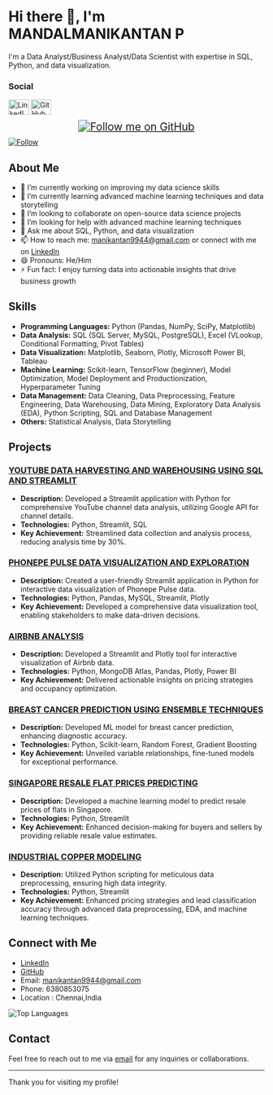 # Hi there 👋, I'm MANDALMANIKANTAN P

I'm a Data Analyst/Business Analyst/Data Scientist with expertise in SQL, Python, and data visualization.


<h3 align="left">Social</h3>
<p align="left">
<a href="https://linkedin.com/in/mandalmanikantan" target="blank"><img align="center" src="https://cdn.jsdelivr.net/npm/simple-icons@3.0.1/icons/linkedin.svg" alt="LinkedIn" height="30" width="40" /></a>
<a href="https://github.com/manikantancodes" target="blank"><img align="center" src="https://cdn.jsdelivr.net/npm/simple-icons@3.0.1/icons/github.svg" alt="GitHub" height="30" width="40" /></a>
</p>

<div align="center">
  <a href="https://github.com/manikantancodes">
    <img src="https://img.shields.io/github/followers/manikantancodes?label=Follow&style=social" alt="Follow me on GitHub" style="transform: scale(1.5);">
  </a>
</div>

[![Follow](https://img.shields.io/github/followers/manikantancodes?label=Follow&style=social)](https://github.com/YOUR_GITHUB_USERNAME)


## About Me

- 🔭 I’m currently working on improving my data science skills
- 🌱 I’m currently learning advanced machine learning techniques and data storytelling
- 👯 I’m looking to collaborate on open-source data science projects
- 🤔 I’m looking for help with advanced machine learning techniques
- 💬 Ask me about SQL, Python, and data visualization
- 📫 How to reach me: manikantan9944@gmail.com or connect with me on [LinkedIn](https://linkedin.com/in/mandalmanikantan/)
- 😄 Pronouns: He/Him
- ⚡ Fun fact: I enjoy turning data into actionable insights that drive business growth

## Skills

- **Programming Languages:** Python (Pandas, NumPy, SciPy, Matplotlib)
- **Data Analysis:** SQL (SQL Server, MySQL, PostgreSQL), Excel (VLookup, Conditional Formatting, Pivot Tables)
- **Data Visualization:** Matplotlib, Seaborn, Plotly, Microsoft Power BI, Tableau
- **Machine Learning:** Scikit-learn, TensorFlow (beginner), Model Optimization, Model Deployment and Productionization, Hyperparameter Tuning
- **Data Management:** Data Cleaning, Data Preprocessing, Feature Engineering, Data Warehousing, Data Mining, Exploratory Data Analysis (EDA), Python Scripting, SQL and Database Management
- **Others:** Statistical Analysis, Data Storytelling

## Projects

### [YOUTUBE DATA HARVESTING AND WAREHOUSING USING SQL AND STREAMLIT](https://github.com/manikantancodes/Singapore_Resale_Flat_Prices_Prediction)
- **Description:** Developed a Streamlit application with Python for comprehensive YouTube channel data analysis, utilizing Google API for channel details.
- **Technologies:** Python, Streamlit, SQL
- **Key Achievement:** Streamlined data collection and analysis process, reducing analysis time by 30%.

### [PHONEPE PULSE DATA VISUALIZATION AND EXPLORATION](https://github.com/manikantancodes/Phonepe-pulse)
- **Description:** Created a user-friendly Streamlit application in Python for interactive data visualization of Phonepe Pulse data.
- **Technologies:** Python, Pandas, MySQL, Streamlit, Plotly
- **Key Achievement:** Developed a comprehensive data visualization tool, enabling stakeholders to make data-driven decisions.

### [AIRBNB ANALYSIS](https://github.com/manikantancodes/Airbnb-analysis)
- **Description:** Developed a Streamlit and Plotly tool for interactive visualization of Airbnb data.
- **Technologies:** Python, MongoDB Atlas, Pandas, Plotly, Power BI
- **Key Achievement:** Delivered actionable insights on pricing strategies and occupancy optimization.

### [BREAST CANCER PREDICTION USING ENSEMBLE TECHNIQUES](https://github.com/manikantancodes/Final_project/tree/main/breast-cancer-prediction)
- **Description:** Developed ML model for breast cancer prediction, enhancing diagnostic accuracy.
- **Technologies:** Python, Scikit-learn, Random Forest, Gradient Boosting
- **Key Achievement:** Unveiled variable relationships, fine-tuned models for exceptional performance.

### [SINGAPORE RESALE FLAT PRICES PREDICTING](https://github.com/manikantancodes/Singapore_Resale_Flat_Prices_Prediction)
- **Description:** Developed a machine learning model to predict resale prices of flats in Singapore.
- **Technologies:** Python, Streamlit
- **Key Achievement:** Enhanced decision-making for buyers and sellers by providing reliable resale value estimates.

### [INDUSTRIAL COPPER MODELING](https://github.com/manikantancodes/Industrial_Copper_Modeling)
- **Description:** Utilized Python scripting for meticulous data preprocessing, ensuring high data integrity.
- **Technologies:** Python, Streamlit
- **Key Achievement:** Enhanced pricing strategies and lead classification accuracy through advanced data preprocessing, EDA, and machine learning techniques.


## Connect with Me

- [LinkedIn](https://linkedin.com/in/mandalmanikantan/)
- [GitHub](https://github.com/manikantancodes)
- Email: manikantan9944@gmail.com
- Phone: 6380853075
- Location : Chennai,India



![Top Languages](https://github-readme-stats.vercel.app/api/top-langs/?username=manikantancodes&layout=compact&theme=radical)

## Contact

Feel free to reach out to me via [email](mailto:manikantan9944@gmail.com) for any inquiries or collaborations.

---

Thank you for visiting my profile!
